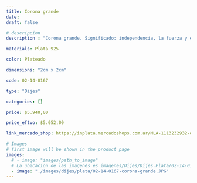 ```yaml
---
title: Corona grande
date: 
draft: false

# descripcion
description : "Corona grande. Significado: independencia, la fuerza y el autocontrol. Toma de decisiones más justas y usando siempre la inteligencia. Como amuleto para lograr una vida llena de riquezas y abundancia"

materials: Plata 925

color: Plateado

dimensions: "2cm x 2cm"

code: 02-14-0167

type: "Dijes"

categories: []

price: $5.940,00

price_eftvo: $5.052,00

link_mercado_shop: https://inplata.mercadoshops.com.ar/MLA-1113232932-dije-de-plata-925-corona-grande-_JM

# Images
# first image will be shown in the product page
images:
  # - image: "images/path_to_image"
  # La ubicacion de las imagenes es imagenes/Dijes/Dijes.Plata/02-14-0167-corona-grande
  - image: "./images/dijes/plata/02-14-0167-corona-grande.JPG"
---
```

